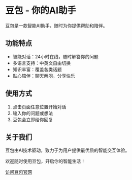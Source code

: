 # 豆包 - 你的AI助手

豆包是一款智能AI助手，随时为你提供帮助和陪伴。

## 功能特点

- 智能对话：24小时在线，随时解答你的问题
- 多语言支持：中英文自由切换
- 知识丰富：覆盖各类话题
- 贴心陪伴：聊天解闷，分享快乐

## 使用方式

1. 点击页面任意位置开始对话
2. 输入你的问题或想法
3. 豆包会立即给你回复

## 关于我们

豆包由AI技术驱动，致力于为用户提供最优质的智能交互体验。

欢迎随时使用豆包，开启你的智能生活！

[访问豆包官网](https://doubao.netlify.app/)